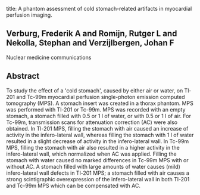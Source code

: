 title: A phantom assessment of cold stomach-related artifacts in myocardial perfusion imaging.

## Verburg, Frederik A and Romijn, Rutger L and Nekolla, Stephan and Verzijlbergen, Johan F
Nuclear medicine communications


## Abstract
To study the effect of a 'cold stomach', caused by either air or water, on Tl-201 and Tc-99m myocardial perfusion single-photon emission computed tomography (MPS). A stomach insert was created in a thorax phantom. MPS was performed with Tl-201 or Tc-99m. MPS was recorded with an empty stomach, a stomach filled with 0.5 or 1 l of water, or with 0.5 or 1 l of air. For Tc-99m, transmission scans for attenuation correction (AC) were also obtained. In Tl-201 MPS, filling the stomach with air caused an increase of activity in the infero-lateral wall, whereas filling the stomach with 1 l of water resulted in a slight decrease of activity in the infero-lateral wall. In Tc-99m MPS, filling the stomach with air also resulted in a higher activity in the infero-lateral wall, which normalized when AC was applied. Filling the stomach with water caused no marked differences in Tc-99m MPS with or without AC. A stomach filled with large amounts of water causes (mild) infero-lateral wall defects in Tl-201 MPS; a stomach filled with air causes a strong scintigraphic overexpression of the infero-lateral wall in both Tl-201 and Tc-99m MPS which can be compensated with AC.

